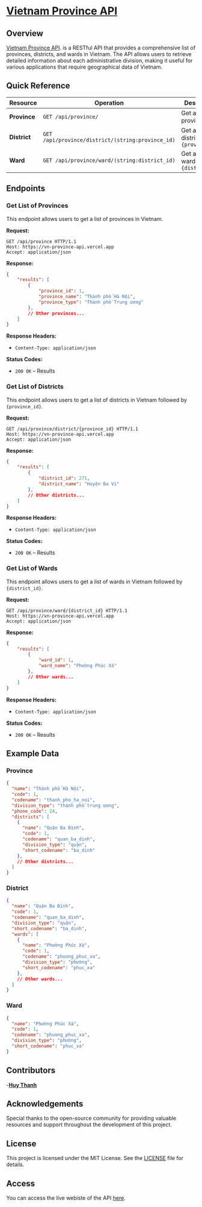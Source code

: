 # [Vietnam Province API](https://vn-province-api.vercel.app)

## Overview

[Vietnam Province API](https://vn-province-api.vercel.app). is a RESTful API that provides a comprehensive list of provinces, districts, and wards in Vietnam. The API allows users to retrieve detailed information about each administrative division, making it useful for various applications that require geographical data of Vietnam.

## Quick Reference

| Resource | Operation | Description |
| -------- | --------- | ----------- |
| **Province** | `GET /api/province/` | Get a list of provinces |
| **District** | `GET /api/province/district/(string:province_id)` | Get a list of districts with `{province_id}` |
| **Ward** | `GET /api/province/ward/(string:district_id)` | Get a list of wards with `{district_id}` |

## Endpoints

### Get List of Provinces
This endpoint allows users to get a list of provinces in Vietnam.

**Request:**
```http
GET /api/province HTTP/1.1
Host: https://vn-province-api.vercel.app
Accept: application/json
```

**Response:**
```json
{
    "results": [
        {
            "province_id": 1,
            "province_name": "Thành phố Hà Nội",
            "province_type": "Thành phố Trung ương"
        },
        // Other provinces...
    ]
}
```

**Response Headers:**
- `Content-Type: application/json`

**Status Codes:**
- `200 OK` – Results

### Get List of Districts
This endpoint allows users to get a list of districts in Vietnam followed by `{province_id}`.

**Request:**
```http
GET /api/province/district/{province_id} HTTP/1.1
Host: https://vn-province-api.vercel.app
Accept: application/json
```

**Response:**
```json
{
    "results": [
        {
            "district_id": 271,
            "district_name": "Huyện Ba Vì"
        },
        // Other districts...
    ]
}
```

**Response Headers:**
- `Content-Type: application/json`

**Status Codes:**
- `200 OK` – Results

### Get List of Wards
This endpoint allows users to get a list of wards in Vietnam followed by `{district_id}`.

**Request:**
```http
GET /api/province/ward/{district_id} HTTP/1.1
Host: https://vn-province-api.vercel.app
Accept: application/json
```

**Response:**
```json
{
    "results": [
        {
            "ward_id": 1,
            "ward_name": "Phường Phúc Xá"
        },
        // Other wards...
    ]
}
```

**Response Headers:**
- `Content-Type: application/json`

**Status Codes:**
- `200 OK` – Results

## Example Data
### Province
```json
{
  "name": "Thành phố Hà Nội",
  "code": 1,
  "codename": "thanh_pho_ha_noi",
  "division_type": "thành phố trung ương",
  "phone_code": 24,
  "districts": [
    {
      "name": "Quận Ba Đình",
      "code": 1,
      "codename": "quan_ba_dinh",
      "division_type": "quận",
      "short_codename": "ba_dinh"
    },
    // Other districts...
  ]
}
```

### District
```json
{
  "name": "Quận Ba Đình",
  "code": 1,
  "codename": "quan_ba_dinh",
  "division_type": "quận",
  "short_codename": "ba_dinh",
  "wards": [
    {
      "name": "Phường Phúc Xá",
      "code": 1,
      "codename": "phuong_phuc_xa",
      "division_type": "phường",
      "short_codename": "phuc_xa"
    },
    // Other wards...
  ]
}
```

### Ward
```json
{
  "name": "Phường Phúc Xá",
  "code": 1,
  "codename": "phuong_phuc_xa",
  "division_type": "phường",
  "short_codename": "phuc_xa"
}
```

## Contributors

-[**Huy Thanh**](https://github.com/HThanh-how)

## Acknowledgements

Special thanks to the open-source community for providing valuable resources and support throughout the development of this project.

## License

This project is licensed under the MIT License. See the [LICENSE](LICENSE) file for details.

## Access

You can access the live webiste of the API [here](https://vn-province-api.vercel.app).

